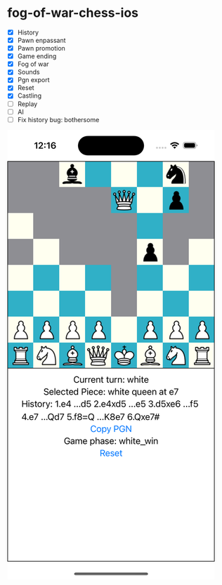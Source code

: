 # fog-of-war-chess-ios

- [x] History
- [x] Pawn enpassant
- [x] Pawn promotion
- [x] Game ending
- [x] Fog of war
- [x] Sounds
- [x] Pgn export
- [x] Reset
- [x] Castling
- [ ] Replay
- [ ] AI
- [ ] Fix history bug: bothersome

![Fog of chess image](/screenshot.png "Screenshot")

